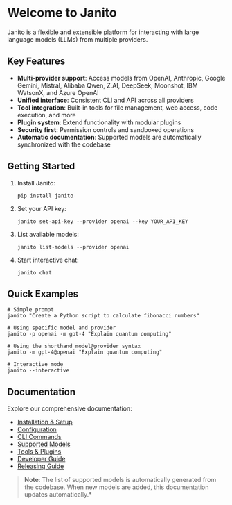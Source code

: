 # Welcome to Janito

Janito is a flexible and extensible platform for interacting with large language models (LLMs) from multiple providers.

## Key Features

- **Multi-provider support**: Access models from OpenAI, Anthropic, Google Gemini, Mistral, Alibaba Qwen, Z.AI, DeepSeek, Moonshot, IBM WatsonX, and Azure OpenAI
- **Unified interface**: Consistent CLI and API across all providers
- **Tool integration**: Built-in tools for file management, web access, code execution, and more
- **Plugin system**: Extend functionality with modular plugins
- **Security first**: Permission controls and sandboxed operations
- **Automatic documentation**: Supported models are automatically synchronized with the codebase

## Getting Started

1. Install Janito:
   ```
   pip install janito
   ```

2. Set your API key:
   ```
   janito set-api-key --provider openai --key YOUR_API_KEY
   ```

3. List available models:
   ```
   janito list-models --provider openai
   ```

4. Start interactive chat:
   ```
   janito chat
   ```

## Quick Examples

```
# Simple prompt
janito "Create a Python script to calculate fibonacci numbers"

# Using specific model and provider
janito -p openai -m gpt-4 "Explain quantum computing"

# Using the shorthand model@provider syntax
janito -m gpt-4@openai "Explain quantum computing"

# Interactive mode
janito --interactive
```

## Documentation

Explore our comprehensive documentation:

- [Installation & Setup](guides/installation.md)
- [Configuration](configuration.md)
- [CLI Commands](cli.md)
- [Supported Models](models/supported_models.md)
- [Tools & Plugins](tools.md)
- [Developer Guide](guides/developing.md)
- [Releasing Guide](guides/releasing.md)

> **Note**: The list of supported models is automatically generated from the codebase. When new models are added, this documentation updates automatically.*